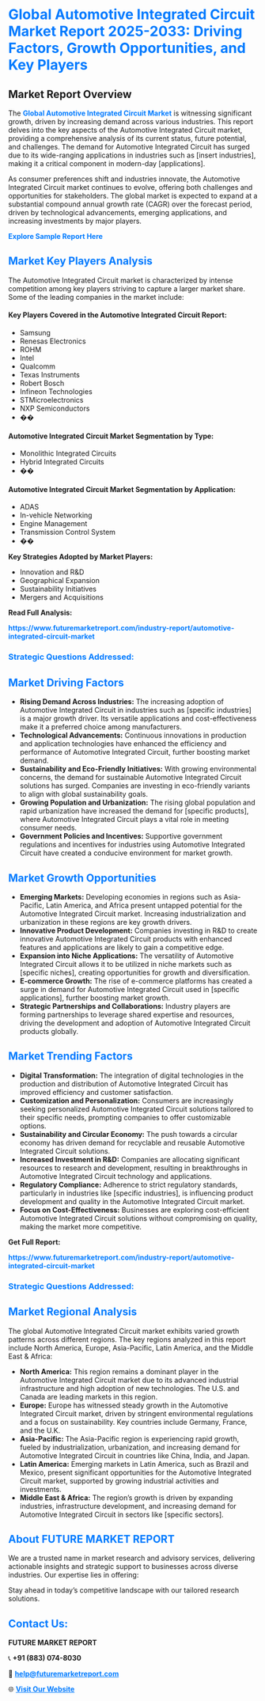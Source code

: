 <h1 style="color: #007BFF;">Global Automotive Integrated Circuit Market Report 2025-2033: Driving Factors, Growth Opportunities, and Key Players</h1>

<section id="overview">
<h2>Market Report Overview</h2>
<p>The <a href="https://www.futuremarketreport.com/industry-report/automotive-integrated-circuit-market" style="color: #007BFF; text-decoration: none;"><strong>Global Automotive Integrated Circuit Market</strong></a> is witnessing significant growth, driven by increasing demand across various industries. This report delves into the key aspects of the Automotive Integrated Circuit market, providing a comprehensive analysis of its current status, future potential, and challenges. The demand for Automotive Integrated Circuit has surged due to its wide-ranging applications in industries such as [insert industries], making it a critical component in modern-day [applications].</p>
<p>As consumer preferences shift and industries innovate, the Automotive Integrated Circuit market continues to evolve, offering both challenges and opportunities for stakeholders. The global market is expected to expand at a substantial compound annual growth rate (CAGR) over the forecast period, driven by technological advancements, emerging applications, and increasing investments by major players.</p>
</section>

<section id="overview">
<p><a href="https://www.futuremarketreport.com/request-sample/reportId=114039" style="color: #007BFF; text-decoration: none;"><strong>Explore Sample Report Here</strong></a></p>
</section>

<section id="key-players">
<h2 style="color: #007BFF;">Market Key Players Analysis</h2>
<p>The Automotive Integrated Circuit market is characterized by intense competition among key players striving to capture a larger market share. Some of the leading companies in the market include:</p>
<h4>Key Players Covered in the Automotive Integrated Circuit Report:</h4>
<ul><li>Samsung</li><li>Renesas Electronics</li><li>ROHM</li><li>Intel</li><li>Qualcomm</li><li>Texas Instruments</li><li>Robert Bosch</li><li>Infineon Technologies</li><li>STMicroelectronics</li><li>NXP Semiconductors</li><li>��</li></ul>
<h4>Automotive Integrated Circuit Market Segmentation by Type:</h4>
<ul><li>Monolithic Integrated Circuits</li><li>Hybrid Integrated Circuits</li><li>��</li></ul>

<h4>Automotive Integrated Circuit Market Segmentation by Application:</h4>
<ul><li>ADAS</li><li>In-vehicle Networking</li><li>Engine Management</li><li>Transmission Control System</li><li>��</li></ul>
<p><strong>Key Strategies Adopted by Market Players:</strong></p>
<ul>
<li>Innovation and R&D</li>
<li>Geographical Expansion</li>
<li>Sustainability Initiatives</li>
<li>Mergers and Acquisitions</li>
</ul>
</section>

<section>
<p><strong>Read Full Analysis: </strong></p><a href="https://www.futuremarketreport.com/industry-report/automotive-integrated-circuit-market" style="color: #007BFF; text-decoration: none;"><strong>https://www.futuremarketreport.com/industry-report/automotive-integrated-circuit-market</strong></a>
<h3 style="color: #007BFF;">Strategic Questions Addressed:</h3>
</section>

<section id="driving-factors">
<h2 style="color: #007BFF;">Market Driving Factors</h2>
<ul>
<li><strong>Rising Demand Across Industries:</strong> The increasing adoption of Automotive Integrated Circuit in industries such as [specific industries] is a major growth driver. Its versatile applications and cost-effectiveness make it a preferred choice among manufacturers.</li>
<li><strong>Technological Advancements:</strong> Continuous innovations in production and application technologies have enhanced the efficiency and performance of Automotive Integrated Circuit, further boosting market demand.</li>
<li><strong>Sustainability and Eco-Friendly Initiatives:</strong> With growing environmental concerns, the demand for sustainable Automotive Integrated Circuit solutions has surged. Companies are investing in eco-friendly variants to align with global sustainability goals.</li>
<li><strong>Growing Population and Urbanization:</strong> The rising global population and rapid urbanization have increased the demand for [specific products], where Automotive Integrated Circuit plays a vital role in meeting consumer needs.</li>
<li><strong>Government Policies and Incentives:</strong> Supportive government regulations and incentives for industries using Automotive Integrated Circuit have created a conducive environment for market growth.</li>
</ul>
</section>

<section id="growth-opportunities">
<h2 style="color: #007BFF;">Market Growth Opportunities</h2>
<ul>
<li><strong>Emerging Markets:</strong> Developing economies in regions such as Asia-Pacific, Latin America, and Africa present untapped potential for the Automotive Integrated Circuit market. Increasing industrialization and urbanization in these regions are key growth drivers.</li>
<li><strong>Innovative Product Development:</strong> Companies investing in R&D to create innovative Automotive Integrated Circuit products with enhanced features and applications are likely to gain a competitive edge.</li>
<li><strong>Expansion into Niche Applications:</strong> The versatility of Automotive Integrated Circuit allows it to be utilized in niche markets such as [specific niches], creating opportunities for growth and diversification.</li>
<li><strong>E-commerce Growth:</strong> The rise of e-commerce platforms has created a surge in demand for Automotive Integrated Circuit used in [specific applications], further boosting market growth.</li>
<li><strong>Strategic Partnerships and Collaborations:</strong> Industry players are forming partnerships to leverage shared expertise and resources, driving the development and adoption of Automotive Integrated Circuit products globally.</li>
</ul>
</section>

<section id="trending-factors">
<h2 style="color: #007BFF;">Market Trending Factors</h2>
<ul>
<li><strong>Digital Transformation:</strong> The integration of digital technologies in the production and distribution of Automotive Integrated Circuit has improved efficiency and customer satisfaction.</li>
<li><strong>Customization and Personalization:</strong> Consumers are increasingly seeking personalized Automotive Integrated Circuit solutions tailored to their specific needs, prompting companies to offer customizable options.</li>
<li><strong>Sustainability and Circular Economy:</strong> The push towards a circular economy has driven demand for recyclable and reusable Automotive Integrated Circuit solutions.</li>
<li><strong>Increased Investment in R&D:</strong> Companies are allocating significant resources to research and development, resulting in breakthroughs in Automotive Integrated Circuit technology and applications.</li>
<li><strong>Regulatory Compliance:</strong> Adherence to strict regulatory standards, particularly in industries like [specific industries], is influencing product development and quality in the Automotive Integrated Circuit market.</li>
<li><strong>Focus on Cost-Effectiveness:</strong> Businesses are exploring cost-efficient Automotive Integrated Circuit solutions without compromising on quality, making the market more competitive.</li>
</ul>
</section>

<section>
<p><strong>Get Full Report: </strong></p><a href="https://www.futuremarketreport.com/industry-report/automotive-integrated-circuit-market" style="color: #007BFF; text-decoration: none;"><strong>https://www.futuremarketreport.com/industry-report/automotive-integrated-circuit-market</strong></a>
<h3 style="color: #007BFF;">Strategic Questions Addressed:</h3>
</section>


<section id="regional-analysis">
<h2 style="color: #007BFF;">Market Regional Analysis</h2>
<p>The global Automotive Integrated Circuit market exhibits varied growth patterns across different regions. The key regions analyzed in this report include North America, Europe, Asia-Pacific, Latin America, and the Middle East & Africa:</p>
<ul>
<li><strong>North America:</strong> This region remains a dominant player in the Automotive Integrated Circuit market due to its advanced industrial infrastructure and high adoption of new technologies. The U.S. and Canada are leading markets in this region.</li>
<li><strong>Europe:</strong> Europe has witnessed steady growth in the Automotive Integrated Circuit market, driven by stringent environmental regulations and a focus on sustainability. Key countries include Germany, France, and the U.K.</li>
<li><strong>Asia-Pacific:</strong> The Asia-Pacific region is experiencing rapid growth, fueled by industrialization, urbanization, and increasing demand for Automotive Integrated Circuit in countries like China, India, and Japan.</li>
<li><strong>Latin America:</strong> Emerging markets in Latin America, such as Brazil and Mexico, present significant opportunities for the Automotive Integrated Circuit market, supported by growing industrial activities and investments.</li>
<li><strong>Middle East & Africa:</strong> The region’s growth is driven by expanding industries, infrastructure development, and increasing demand for Automotive Integrated Circuit in sectors like [specific sectors].</li>
</ul>
</section>

<footer>
<h2 style="color: #007BFF;">About FUTURE MARKET REPORT</h2>
<p>We are a trusted name in market research and advisory services, delivering actionable insights and strategic support to businesses across diverse industries. Our expertise lies in offering:</p>

<p>Stay ahead in today’s competitive landscape with our tailored research solutions.</p>

<h2 style="color: #007BFF;">Contact Us:</h2>
<p><strong>FUTURE MARKET REPORT</strong></p>
<p>📞 <strong>+91 (883) 074-8030</strong></p>
<p>📧 <strong><a href="mailto:help@futuremarketreport.com" style="color: #007BFF;">help@futuremarketreport.com</a></strong></p>
<p>🌐 <strong><a href="https://www.futuremarketreport.com/" style="color: #007BFF;">Visit Our Website</a></strong></p>
</footer>